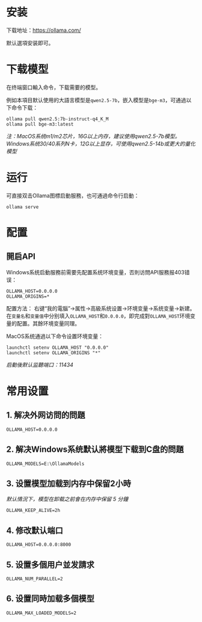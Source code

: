 # 安装

下载地址：https://ollama.com/

默认選項安装即可。

# 下载模型

在终端窗口輸入命令，下载需要的模型。

例如本項目默认使用的大語言模型是`qwen2.5-7b`，嵌入模型是`bge-m3`，可通過以下命令下载：
```
ollama pull qwen2.5:7b-instruct-q4_K_M
ollama pull bge-m3:latest
```

*注：MacOS系统m1/m2芯片，16G以上内存，建议使用qwen2.5-7b模型。Windows系统30/40系列N卡，12G以上显存，可使用qwen2.5-14b或更大的量化模型*

# 运行

可直接双击Ollama图標启動服務，也可通過命令行启動：
```
ollama serve
```

# 配置

## 開启API

Windows系统启動服務前需要先配置系统环境变量，否則访問API服務报403错误：
```
OLLAMA_HOST=0.0.0.0
OLLAMA_ORIGINS=*
```
配置方法：
右键“我的電腦”->属性->高級系统设置->环境变量->系统变量->新建。
在`变量名`和`变量值`中分别填入`OLLAMA_HOST`和`0.0.0.0`，即完成對`OLLAMA_HOST`环境变量的配置。其餘环境变量同理。

MacOS系统通過以下命令设置环境变量：
```
launchctl setenv OLLAMA_HOST "0.0.0.0"
launchctl setenv OLLAMA_ORIGINS "*"
```

*启動後默认监聽端口：11434*

# 常用设置

## 1. 解决外网访問的問題
```
OLLAMA_HOST=0.0.0.0
```

## 2. 解决Windows系统默认將模型下载到C盘的問題
```
OLLAMA_MODELS=E:\OllamaModels
```

## 3. 设置模型加载到内存中保留2小時
*默认情況下，模型在卸载之前會在内存中保留 5 分鐘*
```
OLLAMA_KEEP_ALIVE=2h
```

## 4. 修改默认端口
```
OLLAMA_HOST=0.0.0.0:8000
```

## 5. 设置多個用户並发請求
```
OLLAMA_NUM_PARALLEL=2
```

## 6. 设置同時加载多個模型
```
OLLAMA_MAX_LOADED_MODELS=2
```
